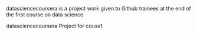 datasciencecoursera is a project work given to Github trainees at the end of the first course on data science

datasciencecoursera
Project for couse1
